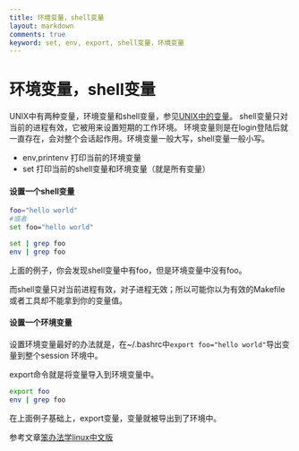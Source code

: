 ```yaml
---
title: 环境变量，shell变量
layout: markdown
comments: true
keyword: set, env, export, shell变量，环境变量
---
```


# 环境变量，shell变量

UNIX中有两种变量，环境变量和shell变量，参见[UNIX中的变量](http://www.ee.surrey.ac.uk/Teaching/Unix/unix8.html)。 shell变量只对当前的进程有效，它被用来设置短期的工作环境。 环境变量则是在login登陆后就一直存在，会对整个会话起作用。环境变量一般大写，shell变量一般小写。

- env,printenv 打印当前的环境变量
- set 打印当前的shell变量和环境变量（就是所有变量）


#### 设置一个shell变量
```bash
foo="hello world"
#或者
set foo="hello world"

set | grep foo
env | grep foo
```
上面的例子，你会发现shell变量中有foo，但是环境变量中没有foo。

而shell变量只对当前进程有效，对子进程无效；所以可能你以为有效的Makefile或者工具却不能拿到你的变量值。

#### 设置一个环境变量

设置环境变量最好的办法就是，在~/.bashrc中`export foo="hello world"`导出变量到整个session 环境中。

export命令就是将变量导入到环境变量中。

```bash
export foo
env | grep foo
```
在上面例子基础上，export变量，变量就被导出到了环境中。

参考文章[笨办法学linux中文版](https://wizardforcel.gitbooks.io/llthw/content/ex5.html)